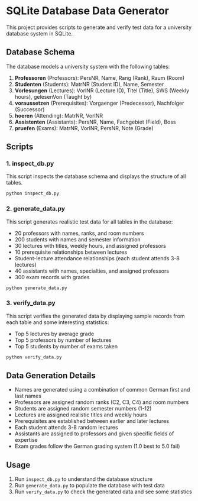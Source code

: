 # SQLite Database Data Generator

This project provides scripts to generate and verify test data for a university database system in SQLite.

## Database Schema

The database models a university system with the following tables:

1. **Professoren** (Professors): PersNR, Name, Rang (Rank), Raum (Room)
2. **Studenten** (Students): MatrNR (Student ID), Name, Semester
3. **Vorlesungen** (Lectures): VorlNR (Lecture ID), Titel (Title), SWS (Weekly hours), gelesenVon (Taught by)
4. **voraussetzen** (Prerequisites): Vorgaenger (Predecessor), Nachfolger (Successor)
5. **hoeren** (Attending): MatrNR, VorlNR
6. **Assistenten** (Assistants): PersNR, Name, Fachgebiet (Field), Boss
7. **pruefen** (Exams): MatrNR, VorlNR, PersNR, Note (Grade)

## Scripts

### 1. inspect_db.py

This script inspects the database schema and displays the structure of all tables.

```bash
python inspect_db.py
```

### 2. generate_data.py

This script generates realistic test data for all tables in the database:

- 20 professors with names, ranks, and room numbers
- 200 students with names and semester information
- 30 lectures with titles, weekly hours, and assigned professors
- 10 prerequisite relationships between lectures
- Student-lecture attendance relationships (each student attends 3-8 lectures)
- 40 assistants with names, specialties, and assigned professors
- 300 exam records with grades

```bash
python generate_data.py
```

### 3. verify_data.py

This script verifies the generated data by displaying sample records from each table and some interesting statistics:

- Top 5 lectures by average grade
- Top 5 professors by number of lectures
- Top 5 students by number of exams taken

```bash
python verify_data.py
```

## Data Generation Details

- Names are generated using a combination of common German first and last names
- Professors are assigned random ranks (C2, C3, C4) and room numbers
- Students are assigned random semester numbers (1-12)
- Lectures are assigned realistic titles and weekly hours
- Prerequisites are established between earlier and later lectures
- Each student attends 3-8 random lectures
- Assistants are assigned to professors and given specific fields of expertise
- Exam grades follow the German grading system (1.0 best to 5.0 fail)

## Usage

1. Run `inspect_db.py` to understand the database structure
2. Run `generate_data.py` to populate the database with test data
3. Run `verify_data.py` to check the generated data and see some statistics